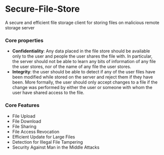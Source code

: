 # Secure-File-Store
A secure and efficient file storage client for storing files on malicious remote storage server

### Core properties
  * **Confidentiality**: Any data placed in the file store should be available only to the user and people the user shares the file with. In particular, the server should not be able to learn any bits of information of any file the user stores, nor of the name of any file the user stores.
  * **Integrity**: the user should be able to detect if any of the user files have been modified while stored on the server and reject them if they have been. More formally, the user should only accept changes to a file if the change was performed by either the user or someone with whom the user have shared access to the file.

### Core Features
  * File Upload
  * File Download
  * File Sharing
  * File Access Revocation
  * Efficient Update for Large Files
  * Detection for Illegal File Tampering
  * Security Against Man in the Middle Attacks
